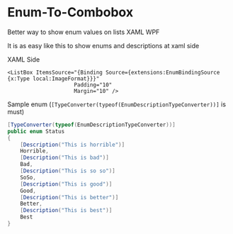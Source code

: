 # Enum-To-Combobox
Better way to show enum values on lists XAML WPF

It is as easy like this to show enums and descriptions at xaml side 


XAML Side
```xaml
<ListBox ItemsSource="{Binding Source={extensions:EnumBindingSource {x:Type local:ImageFormat}}}"
                     Padding="10"
                     Margin="10" />
```

Sample enum (`[TypeConverter(typeof(EnumDescriptionTypeConverter))]` is must)
```C#
[TypeConverter(typeof(EnumDescriptionTypeConverter))]
public enum Status
{
    [Description("This is horrible")]
    Horrible,
    [Description("This is bad")]
    Bad,
    [Description("This is so so")]
    SoSo,
    [Description("This is good")]
    Good,
    [Description("This is better")]
    Better,
    [Description("This is best")]
    Best
}
```

